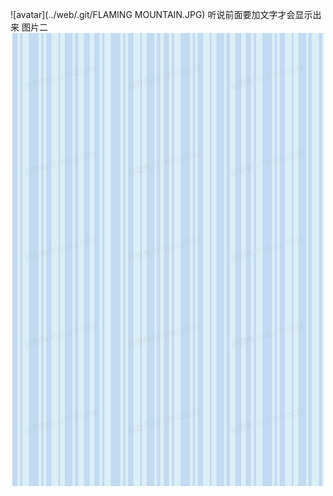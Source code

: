 ![avatar](../web/.git/FLAMING MOUNTAIN.JPG)
听说前面要加文字才会显示出来
图片二
![images](https://github.com/xiechao999/xiechao999.github.io/blob/master/backimage.jpg)

